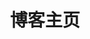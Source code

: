 ---
home: true
layout: BlogHome
icon: house
title: 博客主页
heroImage: /logo.svg
heroText: 特卡波的个人博客
heroFullScreen: true
tagline: 感谢平凡的，软弱的，愿意改变也有所坚持的自己
projects:
  # - icon: folder-open
  #   name: 项目名称
  #   desc: 项目详细描述
  #   link: https://你的项目链接

  # - icon: link
  #   name: 链接名称
  #   desc: 链接详细描述
  #   link: https://链接地址

  # - icon: book
  #   name: 书籍名称
  #   desc: 书籍详细描述
  #   link: https://你的书籍链接

  # - icon: newspaper
  #   name: 文章名称
  #   desc: 文章详细描述
  #   link: https://你的文章链接

# footer: 自定义你的页脚文字
---